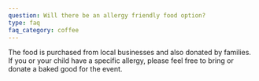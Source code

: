 ```yaml
---
question: Will there be an allergy friendly food option?
type: faq
faq_category: coffee
---
```

The food is purchased from local businesses and also donated by families. If you or your child have a specific allergy, please feel free to bring or donate a baked good for the event. 